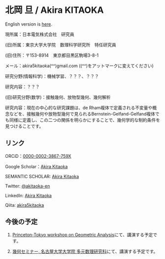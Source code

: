 # 北岡 旦 / Akira KITAOKA

English version is [here](https://akira5kitaoka.github.io/Akira5Kitaoka-en.github.io/).

現所属：日本電気株式会社　研究員

(旧)所属：東京大学大学院　数理科学研究所　特任研究員

(旧)住所：〒153-8914　東京都目黒区駒場3-8-1

メール：akira5kitaoka(^^)gmail.com ((^^)をアットマークに変えてください)

研究分野(情報科学)：機械学習、？？？、？？？

研究内容：？？？

(旧)研究分野(数学)：接触幾何、放物型幾何、幾何解析

研究内容：現在の中心的な研究課題は、de Rham複体で定義される不変量や概念などを、接触幾何や放物型幾何で見られるBernstein-Gelfand-Gelfand複体でも同様に定義し、この二つの関係を明らかにすることで、幾何学的な制約条件を見つけることです。

## リンク

ORCiD：[0000-0002-3867-759X](https://orcid.org/0000-0002-3867-759X)

Google Scholar：[Akira Kitaoka](https://scholar.google.com/citations?hl=ja&user=Cho6jckAAAAJ)

SEMANTIC SCHOLAR: [Akira Kitaoka](https://www.semanticscholar.org/author/Akira-Kitaoka/2078930525)

Twitter: [@akitaoka-en](https://twitter.com/akitaoka_en)

LinkedIn: [Akira Kitaoka](https://www.linkedin.com/in/akira-kitaoka-42a84425b/)

Qiita: [akira5kitaoka](https://qiita.com/akira5kitaoka)

## 今後の予定

1. [Princeton-Tokyo workshop on Geometric Analysis](https://sites.google.com/view/princeton-tokyo-ga-2020)にて、講演する予定です。

1. [幾何セミナー, 名古屋大学大学院 多元数理研究科](https://sites.google.com/site/geometryseminarnagoya/)にて、講演する予定です。
